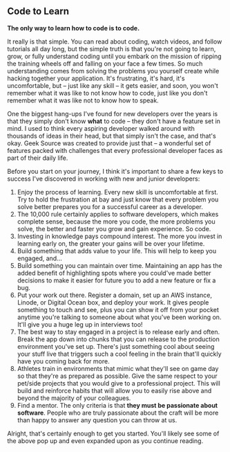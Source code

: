 ## Code to Learn

**The only way to learn how to code is to code.**

It really is that simple. You can read about coding, watch videos, and follow tutorials all day long, but the simple truth is that you're not going to learn, grow, or fully understand coding until you embark on the mission of ripping the training wheels off and falling on your face a few times. So much understanding comes from solving the problems you yourself create while hacking together your application. It's frustrating, it's hard, it's uncomfortable, but – just like any skill – it gets easier, and soon, you won't remember what it was like to not know how to code, just like you don't remember what it was like not to know how to speak.

One the biggest hang-ups I've found for new developers over the years is that they simply don't know **what** to code – they don't have a feature set in mind. I used to think every aspiring developer walked around with thousands of ideas in their head, but that simply isn't the case, and that's okay. Geek Source was created to provide just that – a wonderful set of features packed with challenges that every professional developer faces as part of their daily life.

Before you start on your journey, I think it's important to share a few keys to success I've discovered in working with new and junior developers:

1. Enjoy the process of learning. Every new skill is uncomfortable at first. Try to hold the frustration at bay and just know that every problem you solve better prepares you for a successful career as a developer.
2. The 10,000 rule certainly applies to software developers, which makes complete sense, because the more you code, the more problems you solve, the better and faster you grow and gain experience. So code.
3. Investing in knowledge pays compound interest. The more you invest in learning early on, the greater your gains will be over your lifetime.
4. Build something that adds value to your life. This will help to keep you engaged, and...
5. Build something you can maintain over time. Maintaining an app has the added benefit of highlighting spots where you could've made better decisions to make it easier for future you to add a new feature or fix a bug.
6. Put your work out there. Register a domain, set up an AWS instance, Linode, or Digital Ocean box, and deploy your work. It gives people something to touch and see, plus you can show it off from your pocket anytime you're talking to someone about what you've been working on. It'll give you a huge leg up in interviews too!
7. The best way to stay engaged in a project is to release early and often. Break the app down into chunks that you can release to the production environment you've set up. There's just something cool about seeing your stuff live that triggers such a cool feeling in the brain that'll quickly have you coming back for more.
8. Athletes train in environments that mimic what they'll see on game day so that they're as prepared as possible. Give the same respect to your pet/side projects that you would give to a professional project. This will build and reinforce habits that will allow you to easily rise above and beyond the majority of your colleagues.
9. Find a mentor. The only criteria is that **they must be passionate about software**. People who are truly passionate about the craft will be more than happy to answer any question you can throw at us.

Alright, that's certainly enough to get you started. You'll likely see some of the above pop up and even expanded upon as you continue reading.
